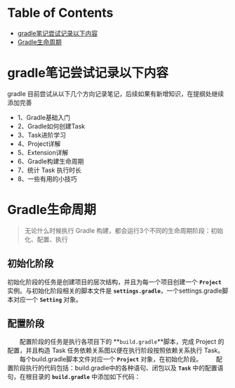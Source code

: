 Table of Contents
=================

* [gradle笔记尝试记录以下内容](#gradle笔记尝试记录以下内容)
* [Gradle生命周期](#Gradle生命周期)

# gradle笔记尝试记录以下内容
gradle 目前尝试从以下几个方向记录笔记，后续如果有新增知识，在提纲处继续添加完善
* 1、Gradle基础入门
* 2、Gradle如何创建Task
* 3、Task进阶学习
* 4、Project详解
* 5、Extension详解
* 6、Gradle构建生命周期
* 7、统计 Task 执行时长
* 8、一些有用的小技巧

# Gradle生命周期
> 无论什么时候执行 Gradle 构建，都会运行3个不同的生命周期阶段：初始化、配置、执行

## 初始化阶段
初始化阶段的任务是创建项目的层次结构，并且为每一个项目创建一个 **`Project`** 实例。与初始化阶段相关的脚本文件是 **`settings.gradle`**，一个settings.gradle脚本对应一个 **`Setting`** 对象。

## 配置阶段
&emsp;&emsp;配置阶段的任务是执行各项目下的 **`build.gradle`**脚本，完成 Project 的配置，并且构造 Task 任务依赖关系图以便在执行阶段按照依赖关系执行 Task。
&emsp;&emsp;每个build.gradle脚本文件对应一个 **`Project`** 对象，在初始化阶段。
&emsp;&emsp;配置阶段执行的代码包括：build.gradle中的各种语句、闭包以及 **`Task`** 中的配置语句，在根目录的 **`build.gradle`** 中添加如下代码：

